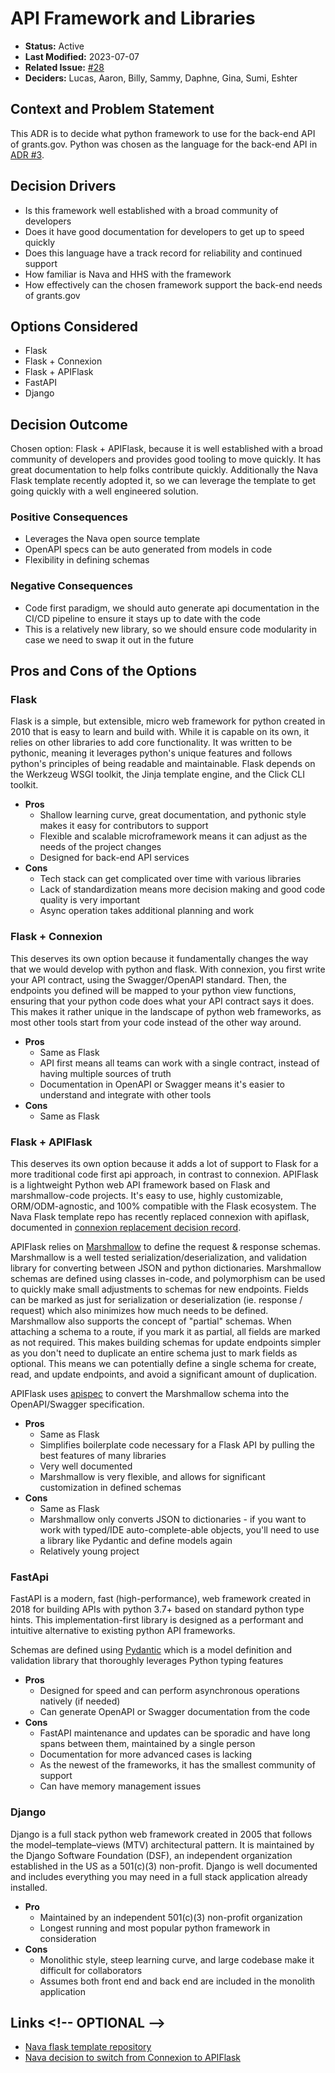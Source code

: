# API Framework and Libraries

* **Status:** Active
* **Last Modified:** 2023-07-07
* **Related Issue:** [#28](https://github.com/HHS/simpler-grants-gov/issues/28)
* **Deciders:** Lucas, Aaron, Billy, Sammy, Daphne, Gina, Sumi, Eshter

## Context and Problem Statement

This ADR is to decide what python framework to use for the back-end API of grants.gov. Python was chosen as the language for the back-end API in [ADR #3](../../../../decisions/adr/0003-api-language.md).

## Decision Drivers

* Is this framework well established with a broad community of developers
* Does it have good documentation for developers to get up to speed quickly
* Does this language have a track record for reliability and continued support
* How familiar is Nava and HHS with the framework
* How effectively can the chosen framework support the back-end needs of grants.gov

## Options Considered

* Flask
* Flask + Connexion
* Flask + APIFlask
* FastAPI
* Django

## Decision Outcome

Chosen option: Flask + APIFlask, because it is well established with a broad community of developers and provides good tooling to move quickly. It has great documentation to help folks contribute quickly. Additionally the Nava Flask template recently adopted it, so we can leverage the template to get going quickly with a well engineered solution.

### Positive Consequences

* Leverages the Nava open source template
* OpenAPI specs can be auto generated from models in code
* Flexibility in defining schemas

### Negative Consequences

* Code first paradigm, we should auto generate api documentation in the CI/CD pipeline to ensure it stays up to date with the code
* This is a relatively new library, so we should ensure code modularity in case we need to swap it out in the future

## Pros and Cons of the Options

### Flask

Flask is a simple, but extensible, micro web framework for python created in 2010 that is easy to learn and build with. While it is capable on its own, it relies on other libraries to add core functionality. It was written to be pythonic, meaning it leverages python's unique features and follows python's principles of being readable and maintainable. Flask depends on the Werkzeug WSGI toolkit, the Jinja template engine, and the Click CLI toolkit.

* **Pros**
  * Shallow learning curve, great documentation, and pythonic style makes it easy for contributors to support
  * Flexible and scalable microframework means it can adjust as the needs of the project changes
  * Designed for back-end API services
* **Cons**
  * Tech stack can get complicated over time with various libraries
  * Lack of standardization means more decision making and good code quality is very important
  * Async operation takes additional planning and work

### Flask + Connexion

This deserves its own option because it fundamentally changes the way that we would develop with python and flask. With connexion, you first write your API contract, using the Swagger/OpenAPI standard. Then, the endpoints you defined will be mapped to your python view functions, ensuring that your python code does what your API contract says it does. This makes it rather unique in the landscape of python web frameworks, as most other tools start from your code instead of the other way around.

* **Pros**
  * Same as Flask
  * API first means all teams can work with a single contract, instead of having multiple sources of truth
  * Documentation in OpenAPI or Swagger means it's easier to understand and integrate with other tools
* **Cons**
  * Same as Flask

### Flask + APIFlask

This deserves its own option because it adds a lot of support to Flask for a more traditional code first api approach, in contrast to connexion. APIFlask is a lightweight Python web API framework based on Flask and marshmallow-code projects. It's easy to use, highly customizable, ORM/ODM-agnostic, and 100% compatible with the Flask ecosystem. The Nava Flask template repo has recently replaced connexion with apiflask, documented in [connexion replacement decision record](https://github.com/navapbc/template-application-flask/blob/main/docs/decisions/0001-connexion-replacement.md).

APIFlask relies on [Marshmallow](https://marshmallow.readthedocs.io/en/stable/) to define the request & response schemas. Marshmallow is a well tested serialization/deserialization, and validation library for converting between JSON and python dictionaries. Marshmallow schemas are defined using classes in-code, and polymorphism can be used to quickly make small adjustments to schemas for new endpoints. Fields can be marked as just for serialization or deserialization (ie. response / request) which also minimizes how much needs to be defined. Marshmallow also supports the concept of "partial" schemas. When attaching a schema to a route, if you mark it as partial, all fields are marked as not required. This makes building schemas for update endpoints simpler as you don't need to duplicate an entire schema just to mark fields as optional. This means we can potentially define a single schema for create, read, and update endpoints, and avoid a significant amount of duplication.

APIFlask uses [apispec](https://apispec.readthedocs.io/en/latest/) to convert the Marshmallow schema into the OpenAPI/Swagger specification.

* **Pros**
  * Same as Flask
  * Simplifies boilerplate code necessary for a Flask API by pulling the best features of many libraries
  * Very well documented
  * Marshmallow is very flexible, and allows for significant customization in defined schemas
* **Cons**
  * Same as Flask
  * Marshmallow only converts JSON to dictionaries - if you want to work with typed/IDE auto-complete-able objects, you'll need to use a library like Pydantic and define models again
  * Relatively young project

### FastApi

FastAPI is a modern, fast (high-performance), web framework created in 2018 for building APIs with python 3.7+ based on standard python type hints. This implementation-first library is designed as a performant and intuitive alternative to existing python API frameworks.

Schemas are defined using [Pydantic](https://docs.pydantic.dev/latest/) which is a model definition and validation library that thoroughly leverages Python typing features

* **Pros**
  * Designed for speed and can perform asynchronous operations natively (if needed)
  * Can generate OpenAPI or Swagger documentation from the code
* **Cons**
  * FastAPI maintenance and updates can be sporadic and have long spans between them, maintained by a single person
  * Documentation for more advanced cases is lacking
  * As the newest of the frameworks, it has the smallest community of support
  * Can have memory management issues

### Django

Django is a full stack python web framework created in 2005 that follows the model–template–views (MTV) architectural pattern. It is maintained by the Django Software Foundation (DSF), an independent organization established in the US as a 501(c)(3) non-profit. Django is well documented and includes everything you may need in a full stack application already installed.

* **Pro**
  * Maintained by an independent 501(c)(3) non-profit organization
  * Longest running and most popular python framework in consideration
* **Cons**
  * Monolithic style, steep learning curve, and large codebase make it difficult for collaborators
  * Assumes both front end and back end are included in the monolith application

## Links \<!-- OPTIONAL -->

* [Nava flask template repository](https://github.com/navapbc/template-application-flask)
* [Nava decision to switch from Connexion to APIFlask](https://github.com/navapbc/template-application-flask/blob/main/docs/decisions/0001-connexion-replacement.md)
